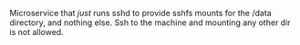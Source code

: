 Microservice that *just* runs sshd to provide sshfs mounts
for the /data directory, and nothing else.  Ssh to the
machine and mounting any other dir is not allowed.